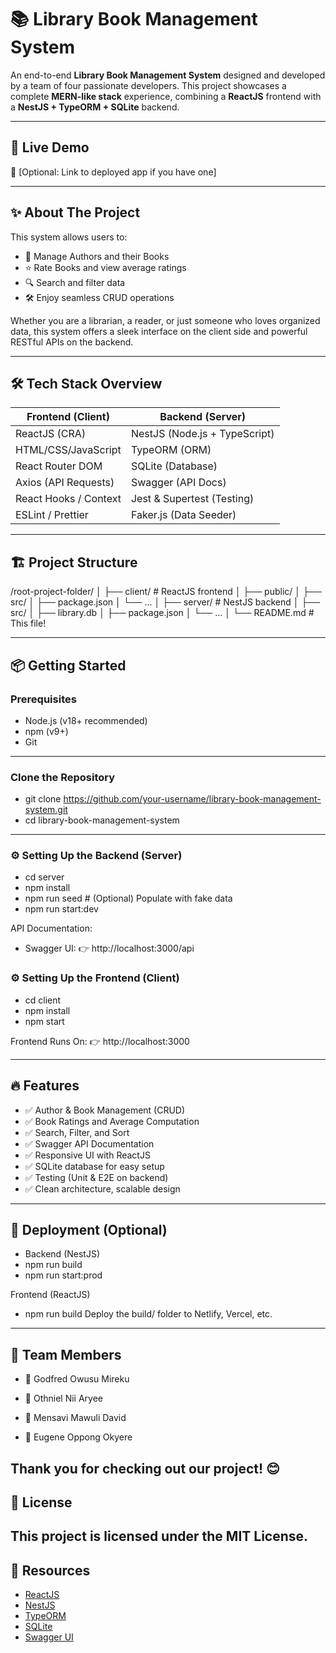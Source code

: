 # 📚 Library Book Management System

An end-to-end **Library Book Management System** designed and developed by a team of four passionate developers. This project showcases a complete **MERN-like stack** experience, combining a **ReactJS** frontend with a **NestJS + TypeORM + SQLite** backend.

---

## 🚀 Live Demo
🔗 [Optional: Link to deployed app if you have one]

---

## ✨ About The Project

This system allows users to:
- 📖 Manage Authors and their Books  
- ⭐ Rate Books and view average ratings  
- 🔍 Search and filter data  
- 🛠️ Enjoy seamless CRUD operations  

Whether you are a librarian, a reader, or just someone who loves organized data, this system offers a sleek interface on the client side and powerful RESTful APIs on the backend.

---

## 🛠️ Tech Stack Overview

| Frontend (Client)      | Backend (Server)               |
|------------------------|--------------------------------|
| ReactJS (CRA)          | NestJS (Node.js + TypeScript)  |
| HTML/CSS/JavaScript    | TypeORM (ORM)                  |
| React Router DOM       | SQLite (Database)              |
| Axios (API Requests)   | Swagger (API Docs)             |
| React Hooks / Context  | Jest & Supertest (Testing)     |
| ESLint / Prettier      | Faker.js (Data Seeder)         |

---

## 🏗️ Project Structure

/root-project-folder/ │ ├── client/ # ReactJS frontend │ ├── public/ │ ├── src/ │ ├── package.json │ └── ... │ ├── server/ # NestJS backend │ ├── src/ │ ├── library.db │ ├── package.json │ └── ... │ └── README.md # This file!


---

## 📦 Getting Started

### Prerequisites
- Node.js (v18+ recommended)
- npm (v9+)
- Git

---

### Clone the Repository
- git clone https://github.com/your-username/library-book-management-system.git
- cd library-book-management-system

---

### ⚙️ Setting Up the Backend (Server)
- cd server
- npm install
- npm run seed         # (Optional) Populate with fake data
- npm run start:dev

API Documentation:
- Swagger UI: 👉 http://localhost:3000/api


### ⚙️ Setting Up the Frontend (Client)
- cd client
- npm install
- npm start

Frontend Runs On:
👉 http://localhost:3000

--- 

## 🔥 Features
- ✅ Author & Book Management (CRUD)
- ✅ Book Ratings and Average Computation
- ✅ Search, Filter, and Sort
- ✅ Swagger API Documentation
- ✅ Responsive UI with ReactJS
- ✅ SQLite database for easy setup
- ✅ Testing (Unit & E2E on backend)
- ✅ Clean architecture, scalable design

--- 

## 🚀 Deployment (Optional)
- Backend (NestJS)
- npm run build
- npm run start:prod

Frontend (ReactJS)
- npm run build
Deploy the build/ folder to Netlify, Vercel, etc.
---

## 👥 Team Members
- 👤 Godfred Owusu Mireku

- 👤 Othniel Nii Aryee

- 👤 Mensavi Mawuli David

- 👤 Eugene Oppong Okyere

Thank you for checking out our project! 😊
--- 

## 📄 License
This project is licensed under the MIT License.
---

## 🔗 Resources

- [ReactJS](https://reactjs.org/)
- [NestJS](https://nestjs.com/)
- [TypeORM](https://typeorm.io/)
- [SQLite](https://www.sqlite.org/)
- [Swagger UI](https://swagger.io/tools/swagger-ui/)
